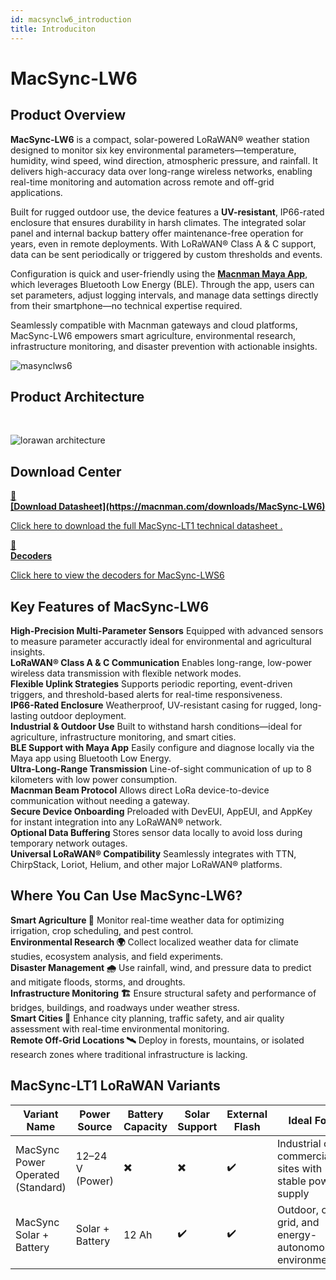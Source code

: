 ```yaml
---
id: macsynclw6_introduction
title: Introduciton
---
```


# MacSync-LW6

## Product Overview

**MacSync-LW6** is a compact, solar-powered LoRaWAN® weather station designed to monitor six key environmental parameters—temperature, humidity, wind speed, wind direction, atmospheric pressure, and rainfall. It delivers high-accuracy data over long-range wireless networks, enabling real-time monitoring and automation across remote and off-grid applications.

Built for rugged outdoor use, the device features a **UV-resistant**, IP66-rated enclosure that ensures durability in harsh climates. The integrated solar panel and internal backup battery offer maintenance-free operation for years, even in remote deployments. With LoRaWAN® Class A & C support, data can be sent periodically or triggered by custom thresholds and events.

Configuration is quick and user-friendly using the [**Macnman Maya App**](https://play.google.com/store/apps/details?id=com.macnman.app&pcampaignid=web_share), which leverages Bluetooth Low Energy (BLE). Through the app, users can set parameters, adjust logging intervals, and manage data settings directly from their smartphone—no technical expertise required.

Seamlessly compatible with Macnman gateways and cloud platforms, MacSync-LW6 empowers smart agriculture, environmental research, infrastructure monitoring, and disaster prevention with actionable insights.

![masynclws6](/img/lorawan/sensors/temperaturehumi/macsynclwssix_hero.png)

## Product Architecture
<br/>

![lorawan architecture](/img/lorawan/lorawan_macsync_archi.svg)

## Download Center

<div className="icon-card-grid">
  <a href="https://drive.google.com/file/d/160C4s1MZkL_QHsDzzE9iVL3f-D2RmYdn/view?usp=sharing" 
  className="icon-card">
    <div className="icon">📂</div>  
    <div>
      <strong>[Download Datasheet](https://macnman.com/downloads/MacSync-LW6)</strong>
      <p>Click here to download the full MacSync-LT1 technical datasheet
.</p>
    </div>
  </a>
  <a href="https://github.com/MacnMan/LoRa_Module_SDK/tree/main/SDK/LoRaWAN_AT_Slave" 
  className="icon-card">
    <div className="icon">📝</div>
    <div>
      <strong>Decoders</strong>
      <p>Click here to view the decoders for MacSync-LWS6</p>
    </div>
  </a>
</div>

<div style={{ margin: "2rem 0" }}></div>


## Key Features of MacSync-LW6

<div className="reusable-feature-grid">
  <div className="reusable-feature-card">
    <strong>High-Precision Multi-Parameter Sensors</strong>
    Equipped with advanced sensors to measure parameter accuractly ideal for environmental and agricultural insights.
  </div>
  <div className="reusable-feature-card">
    <strong>LoRaWAN® Class A & C Communication</strong>
    Enables long-range, low-power wireless data transmission with flexible network modes.
  </div>
  <div className="reusable-feature-card">
    <strong>Flexible Uplink Strategies</strong>
    Supports periodic reporting, event-driven triggers, and threshold-based alerts for real-time responsiveness.
  </div>
  <div className="reusable-feature-card">
    <strong>IP66-Rated Enclosure</strong>
    Weatherproof, UV-resistant casing for rugged, long-lasting outdoor deployment.
  </div>
  <div className="reusable-feature-card">
    <strong>Industrial & Outdoor Use</strong>
    Built to withstand harsh conditions—ideal for agriculture, infrastructure monitoring, and smart cities.
  </div>
  <div className="reusable-feature-card">
    <strong>BLE Support with Maya App</strong>
    Easily configure and diagnose locally via the Maya app using Bluetooth Low Energy.
  </div>
  <div className="reusable-feature-card">
    <strong>Ultra-Long-Range Transmission</strong>
    Line-of-sight communication of up to 8 kilometers with low power consumption.
  </div>
  <div className="reusable-feature-card">
    <strong>Macnman Beam Protocol</strong>
    Allows direct LoRa device-to-device communication without needing a gateway.
  </div>
  <div className="reusable-feature-card">
    <strong>Secure Device Onboarding</strong>
    Preloaded with DevEUI, AppEUI, and AppKey for instant integration into any LoRaWAN® network.
  </div>
  <div className="reusable-feature-card">
    <strong>Optional Data Buffering</strong>
    Stores sensor data locally to avoid loss during temporary network outages.
  </div>
  <div className="reusable-feature-card">
    <strong>Universal LoRaWAN® Compatibility</strong>
    Seamlessly integrates with TTN, ChirpStack, Loriot, Helium, and other major LoRaWAN® platforms.
  </div>
</div>

## Where You Can Use MacSync-LW6?

<div className="reusable-feature-grid">
  <div className="reusable-feature-card">
    <strong>Smart Agriculture 🌾</strong>
    Monitor real-time weather data for optimizing irrigation, crop scheduling, and pest control.
  </div>
  <div className="reusable-feature-card">
    <strong>Environmental Research 🌍</strong>
    Collect localized weather data for climate studies, ecosystem analysis, and field experiments.
  </div>
  <div className="reusable-feature-card">
    <strong>Disaster Management 🌧️</strong>
    Use rainfall, wind, and pressure data to predict and mitigate floods, storms, and droughts.
  </div>
  <div className="reusable-feature-card">
    <strong>Infrastructure Monitoring 🏗️</strong>
    Ensure structural safety and performance of bridges, buildings, and roadways under weather stress.
  </div>
  <div className="reusable-feature-card">
    <strong>Smart Cities 🌆</strong>
    Enhance city planning, traffic safety, and air quality assessment with real-time environmental monitoring.
  </div>
  <div className="reusable-feature-card">
    <strong>Remote Off-Grid Locations 🛰️</strong>
    Deploy in forests, mountains, or isolated research zones where traditional infrastructure is lacking.
  </div>
</div>


##  MacSync-LT1 LoRaWAN Variants

<table className="parameter-table">
  <thead>
    <tr>
      <th>Variant Name</th>
      <th>Power Source</th>
      <th>Battery Capacity</th>
      <th>Solar Support</th>
      <th>External Flash</th>
      <th>Ideal For</th>
    </tr>
  </thead>
  <tbody>
    <tr>
      <td>MacSync Power Operated (Standard)</td>
      <td>12–24 V (Power)</td>
      <td>✖️</td>
      <td>✖️</td>
      <td>✔️</td>
      <td>Industrial or commercial sites with stable power supply</td>
    </tr>
    <tr>
      <td>MacSync Solar + Battery</td>
      <td>Solar + Battery</td>
      <td>12 Ah</td>
      <td>✔️</td>
      <td>✔️</td>
      <td>Outdoor, off-grid, and energy-autonomous environments</td>
    </tr>
  </tbody>
</table>
